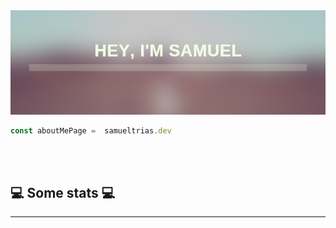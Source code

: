 <!---
smltrs0/smltrs0 is a ✨ special ✨ repository because its `README.md` (this file) appears on your GitHub profile.
You can click the Preview link to take a look at your changes.
--->

<img src="https://github.com/smltrs0/smltrs0/blob/main/Banner.jpg"/>


<!-- <p><em>A bachelor student at <a href="https://hogent.be">University College Ghent</a>, majoring in Computer Science. 😊</br> -->
</em></p>


```javascript
const aboutMePage =  samueltrias.dev
```
</br></br>
<h2>💻 Some stats 💻</h2>

<!-- ![Reeveng's github stats](https://github-readme-stats.vercel.app/api?username=reeveng&show_icons=true&title_color=fff&icon_color=79ff97&text_color=9f9f9f&bg_color=151515) -->

---
